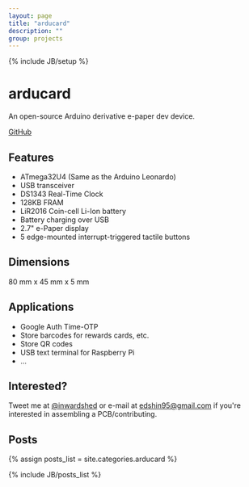 ```yaml
---
layout: page
title: "arducard"
description: ""
group: projects
---
```

{% include JB/setup %}

arducard
========

An open-source Arduino derivative e-paper dev device.

[GitHub](https://github.com/Hylian/arducard)

Features
-----

* ATmega32U4 (Same as the Arduino Leonardo)
* USB transceiver
* DS1343 Real-Time Clock
* 128KB FRAM
* LiR2016 Coin-cell Li-Ion battery
* Battery charging over USB
* 2.7" e-Paper display
* 5 edge-mounted interrupt-triggered tactile buttons

Dimensions
----------

80 mm x 45 mm x 5 mm

Applications
------------

* Google Auth Time-OTP 
* Store barcodes for rewards cards, etc.
* Store QR codes
* USB text terminal for Raspberry Pi
* ...

Interested?
-----------

Tweet me at [@inwardshed](https://twitter.com/inwardshed) or e-mail at [edshin95@gmail.com](mailto:edshin95@gmail.com) if you're interested in assembling a PCB/contributing.



Posts
-----
{% assign posts_list = site.categories.arducard %}
<html>
{% include JB/posts_list %}
</html>


